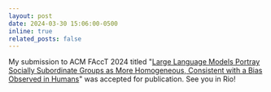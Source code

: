 ```yaml
---
layout: post
date: 2024-03-30 15:06:00-0500
inline: true
related_posts: false
---
```


My submission to ACM FAccT 2024 titled "[Large Language Models Portray Socially Subordinate Groups as More Homogeneous, Consistent with a Bias Observed in Humans](https://dl.acm.org/doi/10.1145/3630106.3658975)" was accepted for publication. See you in Rio!
